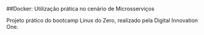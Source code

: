 ##Docker: Utilização prática no cenário de Microsserviços

Projeto prático do bootcamp Linux do Zero, realizado pela Digital Innovation One.


